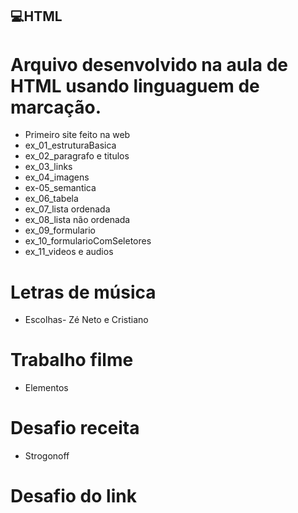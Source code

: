 ## 💻HTML
# Arquivo desenvolvido na aula de HTML usando linguaguem de marcação. 
- Primeiro site feito na web
- ex_01_estruturaBasica
- ex_02_paragrafo e titulos 
- ex_03_links
- ex_04_imagens
- ex-05_semantica
- ex_06_tabela
- ex_07_lista ordenada
- ex_08_lista não ordenada
- ex_09_formulario
- ex_10_formularioComSeletores
- ex_11_videos e audios

# Letras de música
- Escolhas- Zé Neto e Cristiano

# Trabalho filme 
- Elementos

# Desafio receita
- Strogonoff

# Desafio do link 

